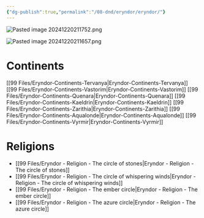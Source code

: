 ```yaml
---
{"dg-publish":true,"permalink":"/08-dnd/eryndor/eryndor/"}
---
```



![Pasted image 20241220211752.png](/img/user/98%20Attachments/Pasted%20image%2020241220211752.png)

![Pasted image 20241220211657.png](/img/user/98%20Attachments/Pasted%20image%2020241220211657.png)

# Continents
[[99 Files/Eryndor-Continents-Tervanya\|Eryndor-Continents-Tervanya]]
[[99 Files/Eryndor-Continents-Vastorim\|Eryndor-Continents-Vastorim]]
[[99 Files/Eryndor-Continents-Quenara\|Eryndor-Continents-Quenara]]
[[99 Files/Eryndor-Continents-Kaeldrin\|Eryndor-Continents-Kaeldrin]]
[[99 Files/Eryndor-Continents-Zarithia\|Eryndor-Continents-Zarithia]]
[[99 Files/Eryndor-Continents-Aqualonde\|Eryndor-Continents-Aqualonde]]
[[99 Files/Eryndor-Continents-Vyrmir\|Eryndor-Continents-Vyrmir]]

# Religions 
- [[99 Files/Eryndor - Religion - The circle of stones\|Eryndor - Religion - The circle of stones]]
- [[99 Files/Eryndor - Religion - The circle of whispering winds\|Eryndor - Religion - The circle of whispering winds]]
- [[99 Files/Eryndor - Religion - The ember circle\|Eryndor - Religion - The ember circle]]
- [[99 Files/Eryndor - Religion - The azure circle\|Eryndor - Religion - The azure circle]]
